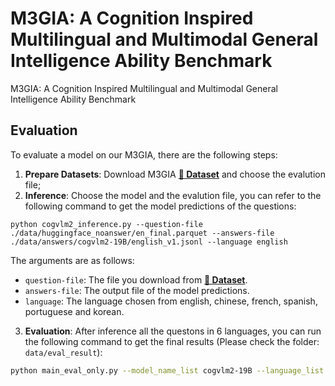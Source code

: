 # M3GIA: A Cognition Inspired Multilingual and Multimodal General Intelligence Ability Benchmark
M3GIA: A Cognition Inspired Multilingual and Multimodal General Intelligence Ability Benchmark



## Evaluation
To evaluate a model on our M3GIA, there are the following steps:
1. **Prepare Datasets**: Download M3GIA [**🤗 Dataset**](https://huggingface.co/datasets/Songweii/M3GIA/) and choose the evalution file;
2. **Inference**: Choose the model and the evalution file, you can refer to the following command to get the model predictions of the questions:
```Shell
python cogvlm2_inference.py --question-file ./data/huggingface_noanswer/en_final.parquet --answers-file ./data/answers/cogvlm2-19B/english_v1.jsonl --language english
```
The arguments are as follows:
  - `question-file`: The file you download from [**🤗 Dataset**](https://huggingface.co/datasets/Songweii/M3GIA/).
  - `answers-file`: The output file of the model predictions.
  - `language`: The language chosen from english, chinese, french, spanish, portuguese and korean.
3. **Evaluation**: 
After inference all the questons in 6 languages, you can run the following command to get the final results (Please check the folder: `data/eval_result`):
```bash
python main_eval_only.py --model_name_list cogvlm2-19B --language_list chinese english spanish french portuguese korean
```
